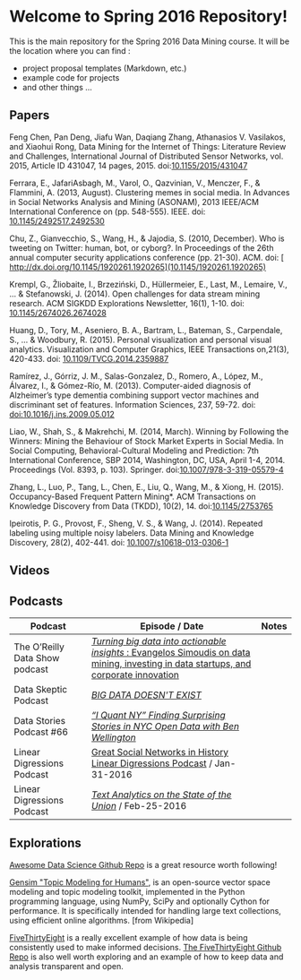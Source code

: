 # Welcome to Spring 2016 Repository!

This is the main repository for the Spring 2016 Data Mining course.  It will be the location where you can find :

* project proposal templates (Markdown, etc.)
* example code for projects
* and other things ...


## Papers


Feng Chen, Pan Deng, Jiafu Wan, Daqiang Zhang, Athanasios V. Vasilakos, and Xiaohui Rong, Data Mining for the Internet of Things: Literature Review and Challenges, International Journal of Distributed Sensor Networks, vol. 2015, Article ID 431047, 14 pages, 2015. doi:[10.1155/2015/431047](http://www.hindawi.com/journals/ijdsn/2015/431047/
)


Ferrara, E., JafariAsbagh, M., Varol, O., Qazvinian, V., Menczer, F., & Flammini, A. (2013, August). Clustering memes in social media. In Advances in Social Networks Analysis and Mining (ASONAM), 2013 IEEE/ACM International Conference on (pp. 548-555). IEEE.
doi: [10.1145/2492517.2492530](http://dx.doi.org/10.1145/2492517.2492530)

Chu, Z., Gianvecchio, S., Wang, H., & Jajodia, S. (2010, December). Who is tweeting on Twitter: human, bot, or cyborg?. In Proceedings of the 26th annual computer security applications conference (pp. 21-30). ACM. doi: [
http://dx.doi.org/10.1145/1920261.1920265](10.1145/1920261.1920265)


Krempl, G., Žliobaite, I., Brzeziński, D., Hüllermeier, E., Last, M., Lemaire, V., ... & Stefanowski, J. (2014). Open challenges for data stream mining research. ACM SIGKDD Explorations Newsletter, 16(1), 1-10. doi:
[10.1145/2674026.2674028](http://dx.doi.org/10.1145/2674026.2674028)

Huang, D., Tory, M., Aseniero, B. A., Bartram, L., Bateman, S., Carpendale, S., ... & Woodbury, R. (2015). Personal visualization and personal visual analytics. Visualization and Computer Graphics, IEEE Transactions on,21(3), 420-433. doi: [10.1109/TVCG.2014.2359887](http://dx.doi.org/10.1109/TVCG.2014.2359887)

Ramírez, J., Górriz, J. M., Salas-Gonzalez, D., Romero, A., López, M., Álvarez, I., & Gómez-Río, M. (2013). Computer-aided diagnosis of Alzheimer’s type dementia combining support vector machines and discriminant set of features. Information Sciences, 237, 59-72. doi: [doi:10.1016/j.ins.2009.05.012](http://www.sciencedirect.com/science/article/pii/S0020025509002291)

Liao, W., Shah, S., & Makrehchi, M. (2014, March). Winning by Following the Winners: Mining the Behaviour of Stock Market Experts in Social Media. In Social Computing, Behavioral-Cultural Modeling and Prediction: 7th International Conference, SBP 2014, Washington, DC, USA, April 1-4, 2014. Proceedings (Vol. 8393, p. 103). Springer. doi:[10.1007/978-3-319-05579-4](http://link.springer.com/book/10.1007/978-3-319-05579-4#page=114)

Zhang, L., Luo, P., Tang, L., Chen, E., Liu, Q., Wang, M., & Xiong, H. (2015). Occupancy-Based Frequent Pattern Mining*. ACM Transactions on Knowledge Discovery from Data (TKDD), 10(2), 14. doi:[10.1145/2753765](http://dx.doi.org/10.1145/2753765)

Ipeirotis, P. G., Provost, F., Sheng, V. S., & Wang, J. (2014). Repeated labeling using multiple noisy labelers. Data Mining and Knowledge Discovery, 28(2), 402-441. doi: [10.1007/s10618-013-0306-1](http://dx.doi.org/10.1007/s10618-013-0306-1)


## Videos

## Podcasts


| Podcast | Episode / Date |  Notes |
|---------|----------------|--------|
|   The O’Reilly Data Show podcast      | [*Turning big data into actionable insights* : Evangelos Simoudis on data mining, investing in data startups, and corporate innovation](http://radar.oreilly.com/2015/10/turning-big-data-into-actionable-insights.html)         |
|   Data Skeptic Podcast      |  [*BIG DATA DOESN'T EXIST*](http://dataskeptic.com/epnotes/big-data-doesnt-exist.php)     |       |
|    Data Stories Podcast #66     | [*“I Quant NY” Finding Surprising Stories in NYC Open Data with Ben Wellington*](http://datastori.es/66-iquantnyc/) |       |
| Linear Digressions Podcast | [Great Social Networks in History Linear Digressions Podcast](https://soundcloud.com/linear-digressions/great-social-networks-in-history?in=linear-digressions/sets/linear-digressions) / Jan-31-2016 | |
| Linear Digressions Podcast | [*Text Analytics on the State of the Union*](http://podplayer.net/#/?id=12478161)  / Feb-25-2016 | |

## Explorations

[Awesome Data Science Github Repo](https://github.com/okulbilisim/awesome-datascience) is  a great resource worth following!


[Gensim "Topic Modeling for Humans"](http://radimrehurek.com/gensim/), is an open-source vector space modeling and topic modeling toolkit, implemented in the Python programming language, using NumPy, SciPy and optionally Cython for performance. It is specifically intended for handling large text collections, using efficient online algorithms. [from Wikipedia]

[FiveThirtyEight](http://fivethirtyeight.com/) is a really excellent example of how data is being consistently used to make informed decisions. [The FiveThirtyEight Github Repo](https://github.com/fivethirtyeight) is also well worth exploring and an example of how to keep data and analysis transparent and open.




